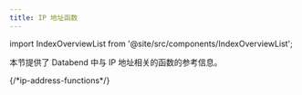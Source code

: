 ```yaml
---
title: IP 地址函数
---
```


import IndexOverviewList from '@site/src/components/IndexOverviewList';

本节提供了 Databend 中与 IP 地址相关的函数的参考信息。

<IndexOverviewList />
{/*ip-address-functions*/}